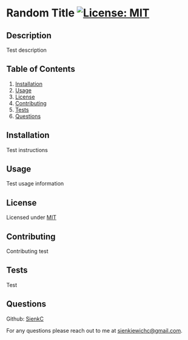 # Random Title    [![License: MIT](https://img.shields.io/badge/License-MIT-blue.svg)](https://opensource.org/license/mit/)


  ## Description

  Test description


  ## Table of Contents

  1. [Installation](#installation)
  2. [Usage](#usage)
  3. [License](#license)
  4. [Contributing](#contributing)
  5. [Tests](#tests)
  6. [Questions](#questions)


  ## Installation <a id="installation"></a>

  Test instructions


  ## Usage <a id="usage"></a>

  Test usage information


  ## License <a id="license"></a>

  Licensed under [MIT](LICENSE)


  ## Contributing <a id="contributing"></a>

  Contributing test


  ## Tests <a id="tests"></a>

  Test


  ## Questions <a id="questions"></a>

  Github: [SienkC](https://github.com/SienkC)
  
  For any questions please reach out to me at sienkiewichc@gmail.com.

